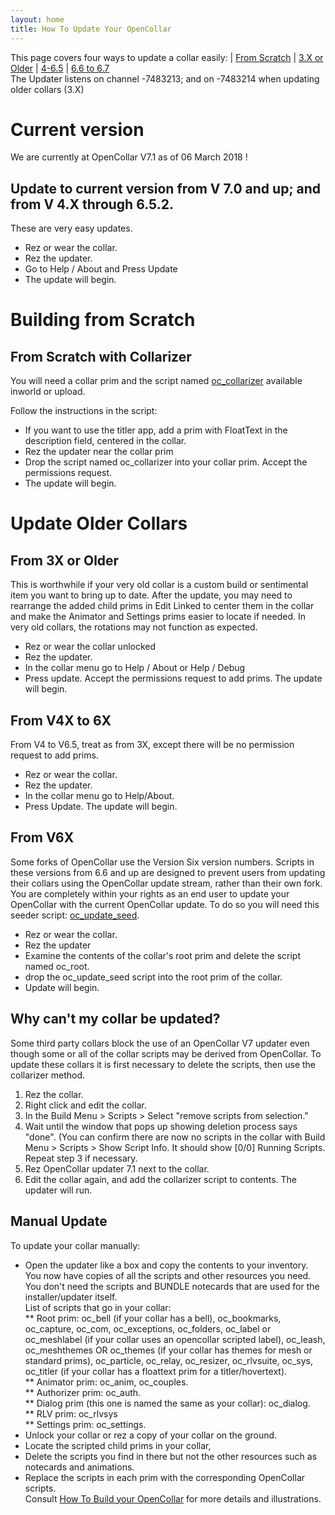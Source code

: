 ```yaml
---
layout: home
title: How To Update Your OpenCollar
---
```



This page covers four ways to update a collar easily: | [From Scratch](#from-scratch-with-collarizer) | [3.X or Older](#from-3x-or-older) | [4-6.5](#from-v4x-to-6x) | [6.6 to 6.7](#from-v6x)  
The Updater listens on channel -7483213; and on -7483214 when updating older collars (3.X)  

# Current version
We are currently at OpenCollar V7.1 as of 06 March 2018 !  

## Update to current version from V 7.0 and up; and from V 4.X through 6.5.2.

These are very easy updates.  
* Rez or wear the collar.
* Rez the updater.
* Go to Help / About and Press Update
* The update will begin.

# Building from Scratch

## From Scratch with Collarizer

You will need a collar prim and the script named [oc_collarizer](https://github.com/OpenCollarTeam/OpenCollar/blob/1027df9b56903a071c03404725fe0e143c912d73/src/spares/oc_collarizer.lsl) available inworld or upload.

Follow the instructions in the script:
* If you want to use the titler app, add a prim with FloatText in the description field, centered in the collar.
* Rez the updater near the collar prim
* Drop the script named oc_collarizer into your collar prim.  Accept the permissions request.
* The update will begin.

# Update Older Collars

## From 3X or Older

This is worthwhile if your very old collar is a custom build or sentimental item you want to bring up to date. After the update, you may need to rearrange the added child prims in Edit Linked to center them in the collar and make the Animator and Settings prims easier to locate if needed. In very old collars, the rotations may not function as expected.

* Rez or wear the collar unlocked
* Rez the updater.
* In the collar menu go to Help / About or Help / Debug
* Press update. Accept the permissions request to add prims. The update will begin. 

## From V4X to 6X

From V4 to V6.5, treat as from 3X, except there will be no permission request to add prims.
- Rez or wear the collar.
- Rez the updater.
- In the collar menu go to Help/About.
- Press Update.  The update will begin.

## From V6X 
Some forks of OpenCollar use the Version Six version numbers.  Scripts in these versions from 6.6 and up are designed to prevent users from updating their collars using the OpenCollar update stream, rather than their own fork.  You are completely within your rights as an end user to update your OpenCollar with the current OpenCollar update.  To do so you will need this seeder script: [oc_update_seed](https://github.com/OpenCollarTeam/OpenCollar/commit/e623fb532b21a2ace6d3d812cc536791361811c4).  
* Rez or wear the collar.
* Rez the updater
* Examine the contents of the collar's root prim and delete the script named oc_root.
* drop the oc_update_seed script into the root prim of the collar. 
* Update will begin.

## Why can't my collar be updated?
Some third party collars block the use of an OpenCollar V7 updater even though some or all of the collar scripts may be derived from OpenCollar.  To update these collars it is first necessary to delete the scripts, then use the collarizer method.
1. Rez the collar. 
2. Right click and edit the collar. 
3. In the Build Menu > Scripts > Select "remove scripts from selection." 
4. Wait until the window that pops up showing deletion process says "done". (You can confirm there are now no scripts in the collar with Build Menu > Scripts > Show Script Info. It should show [0/0] Running Scripts. Repeat step 3 if necessary.  
5. Rez OpenCollar updater 7.1 next to the collar. 
7. Edit the collar again, and add the collarizer script to contents. The updater will run.  

## Manual Update
To update your collar manually: 
* Open the updater like a box and copy the contents to your inventory.  You now have copies of all the scripts and other resources you need. You don't need the scripts and BUNDLE notecards that are used for the installer/updater itself.   
List of scripts that go in your collar:  
** Root prim: oc_bell (if your collar has a bell), oc_bookmarks, oc_capture, oc_com, oc_exceptions, oc_folders, oc_label or oc_meshlabel (if your collar uses an opencollar scripted label), oc_leash, oc_meshthemes OR oc_themes (if your collar has themes for mesh or standard prims), oc_particle, oc_relay, oc_resizer, oc_rlvsuite, oc_sys, oc_titler (if your collar has a floattext prim for a titler/hovertext).  
** Animator prim:  oc_anim, oc_couples.   
** Authorizer prim:  oc_auth.   
** Dialog prim (this one is named the same as your collar): oc_dialog.   
** RLV prim:  oc_rlvsys  
** Settings prim: oc_settings.   
* Unlock your collar or rez a copy of your collar on the ground.
* Locate the scripted child prims in your collar,  
* Delete the scripts you find in there but not the other resources such as notecards and animations.
* Replace the scripts in each prim with the corresponding OpenCollar scripts.  
Consult [How To Build your OpenCollar](https://opencollar.cc/docs/How-to-Build-Your-OpenCollar) for more details and illustrations.
